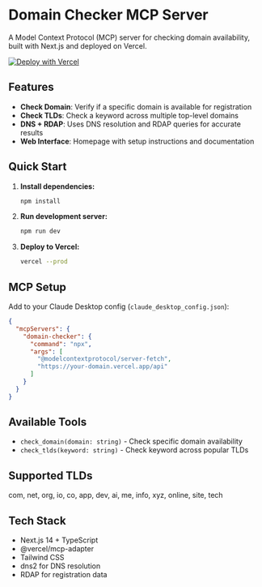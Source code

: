 # Domain Checker MCP Server

A Model Context Protocol (MCP) server for checking domain availability, built with Next.js and deployed on Vercel.

[![Deploy with Vercel](https://vercel.com/button)](https://vercel.com/new/clone?repository-url=https%3A%2F%2Fgithub.com%2Fvincenthopf%2Fmcp)

## Features

- **Check Domain**: Verify if a specific domain is available for registration
- **Check TLDs**: Check a keyword across multiple top-level domains
- **DNS + RDAP**: Uses DNS resolution and RDAP queries for accurate results
- **Web Interface**: Homepage with setup instructions and documentation

## Quick Start

1. **Install dependencies:**
   ```bash
   npm install
   ```

2. **Run development server:**
   ```bash
   npm run dev
   ```

3. **Deploy to Vercel:**
   ```bash
   vercel --prod
   ```

## MCP Setup

Add to your Claude Desktop config (`claude_desktop_config.json`):

```json
{
  "mcpServers": {
    "domain-checker": {
      "command": "npx",
      "args": [
        "@modelcontextprotocol/server-fetch",
        "https://your-domain.vercel.app/api"
      ]
    }
  }
}
```

## Available Tools

- `check_domain(domain: string)` - Check specific domain availability
- `check_tlds(keyword: string)` - Check keyword across popular TLDs

## Supported TLDs

com, net, org, io, co, app, dev, ai, me, info, xyz, online, site, tech

## Tech Stack

- Next.js 14 + TypeScript
- @vercel/mcp-adapter
- Tailwind CSS
- dns2 for DNS resolution
- RDAP for registration data